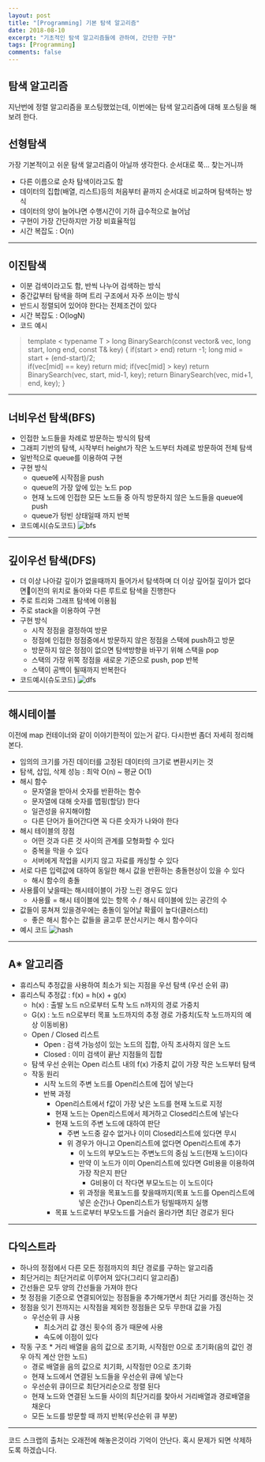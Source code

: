 ```yaml
---
layout: post
title: "[Programming] 기본 탐색 알고리즘"
date: 2018-08-10
excerpt: "기초적인 탐색 알고리즘들에 관하여, 간단한 구현"
tags: [Programming]
comments: false
---
```


## 탐색 알고리즘

 지난번에 정렬 알고리즘을 포스팅했었는데, 이번에는 탐색 알고리즘에 대해 포스팅을 해보려 한다.

## 선형탐색
가장 기본적이고 쉬운 탐색 알고리즘이 아닐까 생각한다. 순서대로 쭉... 찾는거니까

  * 다른 이름으로 순차 탐색이라고도 함
  * 데이터의 집합(배열, 리스트)등의 처음부터 끝까지 순서대로 비교하며 탐색하는 방식
  * 데이터의 양이 늘어나면 수행시간이 기하 급수적으로 늘어남
  * 구현이 가장 간단하지만 가장 비효율적임
  * 시간 복잡도 : O(n)

---

## 이진탐색

  * 이분 검색이라고도 함, 반씩 나누어 검색하는 방식
  * 중간값부터 탐색을 하며 트리 구조에서 자주 쓰이는 방식
  * 반드시 정렬되어 있어야 한다는 전제조건이 있다
  * 시간 복잡도 : O(logN)
  * 코드 예시

> template < typename T >
long BinarySearch(const vector<T>& vec, long start, long end, const T& key)
{
  if(start > end) return -1;
  long mid = start + (end-start)/2;  
  if(vec[mid] == key) return mid;
  if(vec[mid] > key) return BinarySearch(vec, start, mid-1, key);
  return BinarySearch(vec, mid+1, end, key);
}

---

## 너비우선 탐색(BFS)

  * 인접한 노드들을 차례로 방문하는 방식의 탐색
  * 그래피 기반의 탐색, 시작부터 height가 작은 노드부터 차례로 방문하여 전체 탐색
  * 일반적으로  queue를 이용하여 구현
  * 구현 방식
    * queue에 시작점을 push
    * queue의 가장 앞에 있는 노드 pop
    * 현재 노드에 인접한 모든 노드들 중 아직 방문하지 않은 노드들을 queue에 push
    * queue가 텅빈 상태일때 까지 반복
  * 코드예시(슈도코드)
  ![bfs](/assets/img/algorithm/bfs.png)

---

## 깊이우선 탐색(DFS)

  * 더 이상 나아갈 깊이가 없을때까지 들어가서 탐색하며 더 이상 깊어질 깊이가 없다면이전의 위치로 돌아와 다른 루트로 탐색을 진행한다
  * 주로 트리와 그래프 탐색에 이용됨
  * 주로 stack을 이용하여 구현
  * 구현 방식
    * 시작 정점을 결정하여 방문
    * 정점에 인접한 정점중에서 방문하지 않은 정점을 스택에 push하고 방문
    * 방문하지 않은 정점이 없으면 탐색방향을 바꾸기 위해 스택을 pop
    * 스택의 가장 위쪽 정점을 새로운 기준으로 push, pop 반복
    * 스택이 공백이 될때까지 반복한다
  * 코드예시(슈도코드)
  ![dfs](/assets/img/algorithm/dfs.png)

---

## 해시테이블
이전에 map 컨테이너와 같이 이야기한적이 있는거 같다. 다시한번 좀더 자세히 정리해본다.

  * 임의의 크기를 가진 데이터를 고정된 데이터의 크기로 변환시키는 것
  * 탐색, 삽입, 삭제 성능 : 최악 O(n) ~ 평균 O(1)
  * 해시 함수
    * 문자열을 받아서 숫자를 반환하는 함수
    * 문자열에 대해 숫자를 맵핑(할당) 한다
    * 일관성을 유지해야함
    * 다른 단어가 들어간다면 꼭 다른 숫자가 나와야 한다
  * 해시 테이블의 장점
    * 어떤 것과 다른 것 사이의 관계를 모형화할 수 있다
    * 중복을 막을 수 있다
    * 서버에게 작업을 시키지 않고 자료를 캐싱할 수 있다
  * 서로 다른 입력값에 대하여 동일한 해시 값을 반환하는 충돌현상이 있을 수 있다
    * 해시 함수의 충돌
  * 사용률이 낮을때는 해시테이블이 가장 느린 경우도 있다
    * 사용률 = 해시 테이블에 있는 항목 수 / 해시 테이블에 있는 공간의 수
  * 값들이 뭉쳐져 있을경우에는 충돌이 일어날 확률이 높다(클러스터)
    * 좋은 해시 함수는 값들을 골고루 분산시키는 해시 함수이다
  * 예시 코드
  ![hash](/assets/img/algorithm/hash.png)

  ---

## A* 알고리즘

  * 휴리스틱 추정값을 사용하여 최소가 되는 지점을 우선 탐색 (우선 순위 큐)
  * 휴리스틱 추정값 : f(x) = h(x) + g(x)
    * h(x) : 출발 노드 n으로부터 도착 노드 n까지의 경로 가중치
    * G(x) : 노드 n으로부터 목표 노드까지의 추정 경로 가중치(도착 노드까지의 예상 이동비용)
    * Open / Closed 리스트
      * Open : 검색 가능성이 있는 노드의 집합, 아직 조사하지 않은 노드
      * Closed : 이미 검색이 끝난 지점들의 집합
    * 탐색 우선 순위는 Open 리스트 내의 f(x) 가중치 값이 가장 작은 노드부터 탐색
    * 작동 원리
      * 시작 노드의 주변 노드를 Open리스트에 집어 넣는다
      * 반복 과정
        * Open리스트에서 f값이 가장 낮은 노드를 현재 노드로 지정
        * 현재 노드는 Open리스트에서 제거하고 Closed리스트에 넣는다
        * 현재 노드의 주변 노드에 대하여 판단
          * 주변 노드중 갈수 없거나 이미 Closed리스트에 있다면 무시
          * 위 경우가 아니고 Open리스트에 없다면 Open리스트에 추가
            * 이 노드의 부모노드는 주변노드의 중심 노드(현재 노드)이다
            * 만약 이 노드가 이미 Open리스트에 있다면 G비용을 이용하여 가장 작은지 판단
	             * G비용이 더 작다면 부모노드는 이 노드이다
            * 위 과정을 목표노드를 찾을때까지(목표 노드를 Open리스트에 넣은 순간)나 Open리스트가 텅빌때까지 실행
		* 목표 노드로부터 부모노드를 거슬러 올라가면 최단 경로가 된다


---

## 다익스트라
  * 하나의 정점에서 다른 모든 정점까지의 최단 경로를 구하는 알고리즘
  * 최단거리는 최단거리로 이루어져 있다(그리디 알고리즘)
  * 간선들은 모두 양의 간선들을 가져야 한다
  * 첫 정점을 기준으로 연결되어있는 정점들을 추가해가면서 최단 거리를 갱신하는 것
  * 정점을 잇기 전까지는 시작점을 제외한 정점들은 모두 무한대 값을 가짐
    * 우선순위 큐 사용
      * 최소거리 값 갱신 횟수의 증가 때문에 사용
      * 속도에 이점이 있다
  * 작동 구조
	    * 거리 배열을 음의 값으로 초기화, 시작점만 0으로 초기화(음의 값인 경우 아직 계산 안한 노드)
      * 경로 배열을 음의 값으로 치기화, 시작점만 0으로 초기화
      * 현재 노드에서 연결된 노드들을 우선순위 큐에 넣는다
      * 우선순위 큐이므로 최단거리순으로 정렬 된다
      * 현재 노드와 연결된 노드들 사이의 최단거리를 찾아서 거리배열과 경로배열을 채운다
      * 모든 노드를 방문할 때 까지 반복(우선순위 큐 부분)

---

코드 스크랩의 출처는 오래전에 해놓은것이라 기억이 안난다.
혹시 문제가 되면 삭제하도록 하겠습니다.
